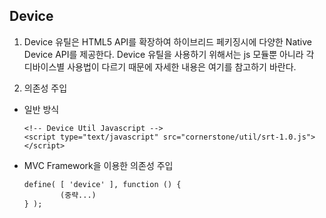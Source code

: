 <!--
layout: 'post'
section: 'Cornerstone Framework'
title: '단말 API'
outline: '단말 API'
date: '2012-11-16'
tagstr: 'utiltily'
order: '[5, 1, 2]'
-->

Device
------
1)	Device 유틸은 HTML5 API를 확장하여 하이브리드 페키징시에 다양한 Native Device API를 제공한다.
    Device 유틸을 사용하기 위해서는 js 모듈뿐 아니라 각 디바이스별 사용법이 다르기 때문에 자세한 내용은
    여기를 참고하기 바란다.

2)	의존성 주입 

-	일반 방식

		<!-- Device Util Javascript -->
		<script type="text/javascript" src="cornerstone/util/srt-1.0.js"></script>

-	MVC Framework을 이용한 의존성 주입
		
		define( [ 'device' ], function () {
				(중략...)
		} );
